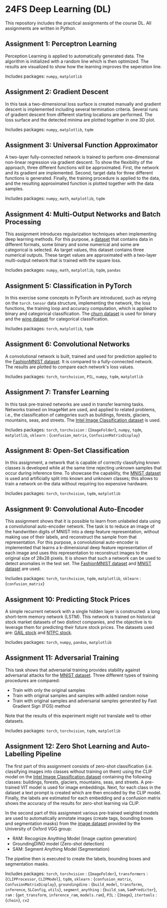 # 24FS Deep Learning (DL)
This repository includes the practical assignments of the course DL. All assignments are written in Python.

## Assignment 1: Perceptron Learning
Perception Learning is applied to automatically generated data. The algorithm is initialized with a random line which is then optimized. The results are visualized to show how the learning improves the seperation line.

Includes packages: `numpy`, `matplotlib`

## Assignment 2: Gradient Descent
In this task a two-dimensional loss surface is created manually and gradient descent is implemented including several termination criteria. Several runs of gradient descent from different starting locations are performed. The loss surface and the detected minima are plotted together in one 3D plot.

Includes packages: `numpy`, `matplotlib`, `tqdm`

## Assignment 3: Universal Function Approximator
A two-layer fully-connected network is trained to perform one-dimensional non-linear regression via gradient descent. To show the flexibility of the approach, three different functions will be approximated. First, the network and its gradient are implemented. Second, target data for three different functions is generated. Finally, the training procedure is applied to the data, and the resulting approximated function is plotted together with the data samples.

Includes packages: `numpy`, `math`, `matplotlib`, `tqdm`

## Assignment 4: Multi-Output Networks and Batch Processing
This assignment introduces regularization techniques when implementing deep learning methods. For this purpose, a [dataset](https://archive.ics.uci.edu/ml/datasets/Student+Performance) that contains data in different formats, some binary and some numerical and some are categorical is selected. As target values, this dataset contains three numerical outputs. These target values are approximated with a two-layer multi-output network that is trained with the square loss.

Includes packages: `numpy`, `math`, `matplotlib`, `tqdm`, `pandas`

## Assignment 5: Classification in PyTorch
In this exercise some concepts in PyTorch are introduced, such as relying on the `torch.tensor` data structure, implementing the network, the loss functions, the training loop and accuracy computation, which is applied to binary and categorical classification. The [churn dataset](https://archive.ics.uci.edu/dataset/563/iranian+churn+dataset) is used for binary and the [wine dataset](https://archive.ics.uci.edu/dataset/186/wine+quality) for categorical classification.

Includes packages: `torch`, `matplotlib`, `tqdm`

## Assignment 6: Convolutional Networks
A convolutional network is built, trained and used for prediction applied to the [FashionMNIST dataset](https://pytorch.org/vision/stable/generated/torchvision.datasets.FashionMNIST.html#torchvision.datasets.FashionMNIST). It is compared to a fully-connected network. The results are plotted to compare each network's loss values.

Includes packages: `torch`, `torchvision`, `PIL`, `numpy`, `tqdm`, `matplotlib`

## Assignment 7: Transfer Learning
In this task pre-trained networks are used in transfer learning tasks. Networks trained on ImageNet are used, and applied to related problems, i.e., the classification of categories such as buildings, forests, glaciers, mountains, seas, and streets. The [Intel Image Classification dataset](https://www.kaggle.com/datasets/puneet6060/intel-image-classification) is  used.

Includes packages: `torch`, `torchvision` : {`ImageFolder`}, `numpy`, `tqdm`, `matplotlib`, `sklearn` : {`confusion_matrix`, `ConfusionMatrixDisplay`}

## Assignment 8: Open-Set Classification
In this assignment, a network that is capable of correctly classifying known classes is developed while at the same time rejecting unknown samples that occur during inference time. To showcase the capability, the [MNIST dataset](https://pytorch.org/vision/stable/generated/torchvision.datasets.MNIST.html#torchvision.datasets.MNIST) is used and artificially split into known and unknown classes; this allows to train a network on the data without requiring too expensive hardware.

Includes packages: `torch`, `torchvision`, `tqdm`, `matplotlib`

## Assignment 9: Convolutional Auto-Encoder
This assignment shows that it is possible to learn from unlabeled data using a convolutional auto-encoder network. The task is to reduce an image of the handwritten digits of MNIST into a deep feature representation, without making use of their labels, and reconstruct the sample from that representation. For this purpose, a convolutional auto-encoder is implemented that learns a k-dimensional deep feature representation of each image and uses this representation to reconstruct images to the original size of 28x28 pixels. It is shown that such a network can be used to detect anomalies in the test set. The [FashionMNIST dataset](https://pytorch.org/vision/stable/generated/torchvision.datasets.FashionMNIST.html#torchvision.datasets.FashionMNIST) and [MNIST dataset](https://pytorch.org/vision/stable/generated/torchvision.datasets.MNIST.html#torchvision.datasets.MNIST) are used.

Includes packages: `torch`, `torchvision`, `tqdm`, `matplotlib`, `sklearn` : {`confusion_matrix`}

## Assignment 10: Predicting Stock Prices
A simple recurrent network with a single hidden layer is constructed: a long short-term memory network (LSTM). This network is trained on historical stock market datasets of two distinct companies, and the objective is to leverage them for predicting their future stock prices. The datasets used are: [GAIL stock](https://raw.githubusercontent.com/Pranavd0828/NIFTY50-StockMarket/main/Dataset/GAIL.csv) and [NTPC stock](https://raw.githubusercontent.com/Pranavd0828/NIFTY50-StockMarket/main/Dataset/NTPC.csv).

Includes packages: `torch`, `numpy`, `pandas`, `matplotlib`

## Assignment 11: Adversarial Training
This task shows that adversarial training provides stability against adversarial attacks for the [MNIST dataset](https://pytorch.org/vision/stable/generated/torchvision.datasets.MNIST.html#torchvision.datasets.MNIST). Three different types of training procedures are compared:

- Train with only the original samples
- Train with original samples and samples with added random noise
- Train with original samples and adversarial samples generated by Fast Gradient Sign (FGS) method

Note that the results of this experiment might not translate well to other datasets.

Includes packages: `torch`, `torchvision`, `tqdm`, `matplotlib`

## Assignment 12: Zero Shot Learning and Auto-Labelling Pipeline
The first part of this assignment consists of zero-shot classification (i.e. classifying images into classes without training on them) using the CLIP model on the [Intel Image Classification dataset](https://www.kaggle.com/datasets/puneet6060/intel-image-classification) containing the following classes: buildings, forests, glaciers, mountains, seas, and streets. A pre-trained VIT model is used for image embeddings. Next, for each class in the dataset a text prompt is created which are then encoded by the CLIP model. Finally, the labels are estimated for each embedding and a confusion matrix shows the accuracy of the results for zero-shot learning via CLIP.

In the second part of this assignment various pre-trained weighted models are used to automatically annotate images (create tags, bounding boxes and segmentation masks) from the [image dataset](https://www.robots.ox.ac.uk/~vgg/data/iseg/data/images.tgz) provided by the University of Oxford VGG group:

- RAM: Recognize Anything Model (Image caption generation)
- GroundingDINO model (Zero-shot detection)
- SAM: Segment Anything Model (Segmentation)

The pipeline then is executed to create the labels, bounding boxes and segmentation masks.

Includes packages: `torch`, `torchvision` : {`ImageFolder`}, `transformers` : {`CLIPProcessor`, `CLIPModel`}, `tqdm`, `sklearn` : {`confusion_matrix`, `ConfusionMatrixDisplay`}, `groundingdino` : {`build_model`, `transforms`, `inference`, `SLConfig`, `utils`}, `segment_anything` : {`build_sam`, `SamPredictor`}, `ram` : {`get_transform`, `inference_ram`, `models.ram`}, `PIL` : {`Image`}, `itertools` : {`chain`}, `cv2`
